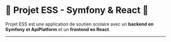 # 🏫 Projet ESS - Symfony & React 🚀

Projet ESS est une application de soutien scolaire avec un **backend en Symfony et ApiPlatform** et un **frontend en React**.

---
